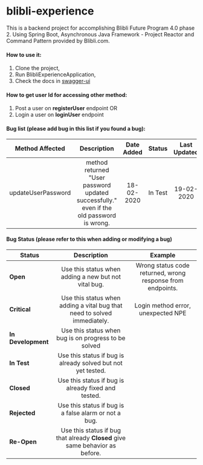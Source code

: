 # blibli-experience

This is a backend project for accomplishing Blibli Future Program 4.0 phase 2. Using Spring Boot, Asynchronous Java Framework - 
  Project Reactor and Command Pattern provided by Blibli.com. 

#### How to use it:
1. Clone the project,
2. Run BlibliExperienceApplication,
3. Check the docs in [swagger-ui](http://localhost:8080/experience/swagger-ui.html#)

#### How to get user Id for accessing other method:
1. Post a user on **registerUser** endpoint
OR
2. Login a user on **loginUser** endpoint

#### Bug list (please add bug in this list if you found a bug):
| Method Affected | Description | Date Added | Status | Last Updated |
| --------------- |:-----------:|:----------:|:------:|:------------:| 
| updateUserPassword | method returned "User password updated successfully." even if the old password is wrong. | 18-02-2020 | In Test | 19-02-2020 | 

#### Bug Status (please refer to this when adding or modifying a bug)
| Status | Description | Example |
| ------ |:-----------:|:-------:|
| **Open** | Use this status when adding a new but not vital bug. | Wrong status code returned, wrong response from endpoints. |
| **Critical** | Use this status when adding a vital bug that need to solved immediately. | Login method error, unexpected NPE |  
| **In Development** | Use this status when bug is on progress to be solved | |
| **In Test** | Use this status if bug is already solved but not yet tested. | |
| **Closed** | Use this status if bug is already fixed and tested. | |
| **Rejected** | Use this status if bug is a false alarm or not a bug. | |
| **Re-Open** | Use this status if bug that already **Closed** give same behavior as before. | |